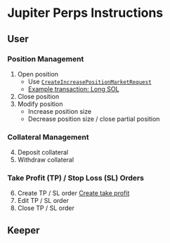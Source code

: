 # Jupiter Perps Instructions

## User

### Position Management

1. Open position
   - Use [`CreateIncreasePositionMarketRequest`](../src/jup_perps/instructions/create_increase_position_market_request.rs#L13-L46)
   - [Example transaction: Long SOL](https://solscan.io/tx/2XjMnY2ER63LkED3URnydPTqB964hW9dqw1euHiFfRYtewn2ZPvHiZ7KXHmwVUttwKeip8MZdo3eFLmXwPisyTLK)
2. Close position
3. Modify position
   - Increase position size
   - Decrease position size / close partial position

### Collateral Management

4. Deposit collateral
5. Withdraw collateral

### Take Profit (TP) / Stop Loss (SL) Orders

6. Create TP / SL order
   [Create take profit](https://solscan.io/tx/29M9HPmHButEQungbbtZAFs2Wdg114m1iTx9attAA4CgF3d8d2qFP55UPa3pLZioEGd4xHNuEHV1dFZc4YgSvREx)
7. Edit TP / SL order
8. Close TP / SL order

## Keeper
